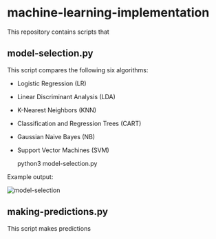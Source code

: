 # machine-learning-implementation

This repository contains scripts that

## model-selection.py

This script compares the following six algorithms:

- Logistic Regression (LR)
- Linear Discriminant Analysis (LDA)
- K-Nearest Neighbors (KNN)
- Classification and Regression Trees (CART)
- Gaussian Naive Bayes (NB)
- Support Vector Machines (SVM)

	python3 model-selection.py

Example output:

![model-selection](https://user-images.githubusercontent.com/97130665/159159127-c47908d1-33a3-4a13-8afe-22749c8a0b89.png)

## making-predictions.py

This script makes predictions
